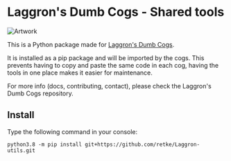 # Laggron's Dumb Cogs - Shared tools

![Artwork](https://github.com/retke/Laggrons-Dumb-Cogs/blob/master/.github/RESSOURCES/BANNERS/Base_banner.png)

This is a Python package made for [Laggron's Dumb Cogs](https://github.com/retke/Laggrons-Dumb-Cogs).

It is installed as a pip package and will be imported by the cogs. This prevents having to copy and paste the same code in each cog, having the tools in one place makes it easier for maintenance.

For more info (docs, contributing, contact), please check the Laggron's Dumb Cogs repository.

## Install

Type the following command in your console:

```
python3.8 -m pip install git+https://github.com/retke/Laggron-utils.git
```
